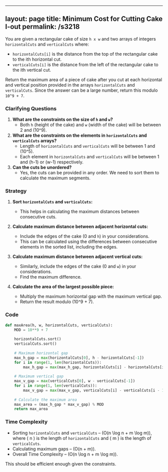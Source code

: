 
---
layout: page
title:  Minimum Cost for Cutting Cake I-out
permalink: /s3218
---

You are given a rectangular cake of size `h x w` and two arrays of integers `horizontalCuts` and `verticalCuts` where:
- `horizontalCuts[i]` is the distance from the top of the rectangular cake to the ith horizontal cut.
- `verticalCuts[i]` is the distance from the left of the rectangular cake to the ith vertical cut.

Return the maximum area of a piece of cake after you cut at each horizontal and vertical position provided in the arrays `horizontalCuts` and `verticalCuts`. Since the answer can be a large number, return this modulo `10^9 + 7`.

### Clarifying Questions
1. **What are the constraints on the size of `h` and `w`?**
    - Both `h` (height of the cake) and `w` (width of the cake) will be between 2 and \(10^9\).
2. **What are the constraints on the elements in `horizontalCuts` and `verticalCuts` arrays?**
    - Length of `horizontalCuts` and `verticalCuts` will be between 1 and \(10^5\).
    - Each element in `horizontalCuts` and `verticalCuts` will be between 1 and \(h-1\) or \(w-1\) respectively.
3. **Can the cuts be unordered?**
    - Yes, the cuts can be provided in any order. We need to sort them to calculate the maximum segments.

### Strategy

1. **Sort `horizontalCuts` and `verticalCuts`:**
    - This helps in calculating the maximum distances between consecutive cuts.
    
2. **Calculate maximum distance between adjacent horizontal cuts:**
    - Include the edges of the cake (0 and `h`) in your considerations.
    - This can be calculated using the differences between consecutive elements in the sorted list, including the edges.
    
3. **Calculate maximum distance between adjacent vertical cuts:**
    - Similarly, include the edges of the cake (0 and `w`) in your considerations.
    - Find the maximum difference.

4. **Calculate the area of the largest possible piece:**
    - Multiply the maximum horizontal gap with the maximum vertical gap.
    - Return the result modulo \(10^9 + 7\).

### Code

```python
def maxArea(h, w, horizontalCuts, verticalCuts):
    MOD = 10**9 + 7
    
    horizontalCuts.sort()
    verticalCuts.sort()
    
    # Maximum horizontal gap
    max_h_gap = max(horizontalCuts[0], h - horizontalCuts[-1])
    for i in range(1, len(horizontalCuts)):
        max_h_gap = max(max_h_gap, horizontalCuts[i] - horizontalCuts[i - 1])
    
    # Maximum vertical gap
    max_v_gap = max(verticalCuts[0], w - verticalCuts[-1])
    for i in range(1, len(verticalCuts)):
        max_v_gap = max(max_v_gap, verticalCuts[i] - verticalCuts[i - 1])
    
    # Calculate the maximum area
    max_area = (max_h_gap * max_v_gap) % MOD
    return max_area
```

### Time Complexity

- Sorting `horizontalCuts` and `verticalCuts` – \(O(n \log n + m \log m)\), where \( n \) is the length of `horizontalCuts` and \( m \) is the length of `verticalCuts`.
- Calculating maximum gaps – \(O(n + m)\).
- Overall Time Complexity – \(O(n \log n + m \log m)\).

This should be efficient enough given the constraints.